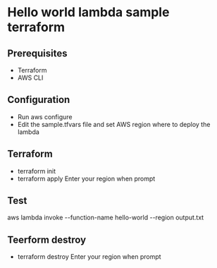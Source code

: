 # Hello world lambda sample terraform

## Prerequisites
- Terraform
- AWS CLI

## Configuration
- Run aws configure 
- Edit the sample.tfvars file and set AWS region where to deploy the lambda

## Terraform
- terraform init
- terraform apply
Enter your region when prompt

## Test
aws lambda invoke --function-name hello-world --region <your-region> output.txt

## Teerform destroy
- terraform destroy
Enter your region when prompt